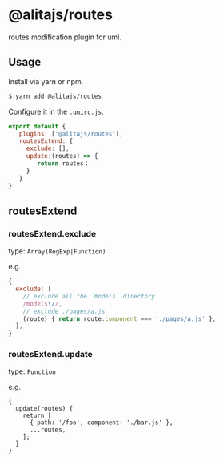 # @alitajs/routes

routes modification plugin for umi.

## Usage

Install via yarn or npm.

```bash
$ yarn add @alitajs/routes
```

Configure it in the `.umirc.js`.

```js
export default {
   plugins: ['@alitajs/routes'],
   routesExtend: {
     exclude: [],
     update:(routes) => {
        return routes；
     }
   }
}
```

## routesExtend

### routesExtend.exclude

type: `Array(RegExp|Function)`

e.g.

```js
{
  exclude: [
    // exclude all the `models` directory
    /models\//,
    // exclude ./pages/a.js
    (route) { return route.component === './pages/a.js' },
  ],
}
```

### routesExtend.update

type: `Function`

e.g.

```
{
  update(routes) {
    return [
      { path: '/foo', component: './bar.js' },
      ...routes,
    ];
  }
}
```
